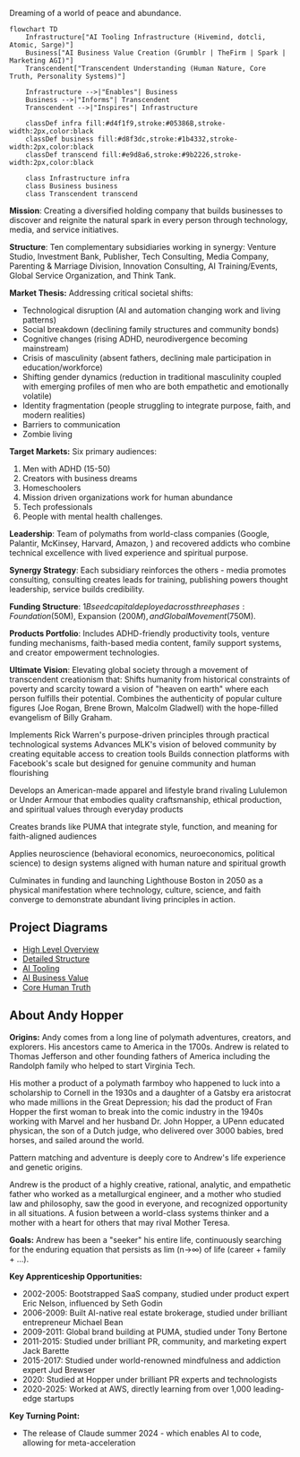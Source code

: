 Dreaming of a world of peace and abundance.

```mermaid
flowchart TD
    Infrastructure["AI Tooling Infrastructure (Hivemind, dotcli, Atomic, Sarge)"]
    Business["AI Business Value Creation (Grumblr | TheFirm | Spark | Marketing AGI)"]
    Transcendent["Transcendent Understanding (Human Nature, Core Truth, Personality Systems)"]
    
    Infrastructure -->|"Enables"| Business
    Business -->|"Informs"| Transcendent
    Transcendent -->|"Inspires"| Infrastructure
    
    classDef infra fill:#d4f1f9,stroke:#05386B,stroke-width:2px,color:black
    classDef business fill:#d8f3dc,stroke:#1b4332,stroke-width:2px,color:black
    classDef transcend fill:#e9d8a6,stroke:#9b2226,stroke-width:2px,color:black
    
    class Infrastructure infra
    class Business business
    class Transcendent transcend
```

**Mission**: Creating a diversified holding company that builds businesses to discover and reignite the natural spark in every person through technology, media, and service initiatives.

**Structure**: Ten complementary subsidiaries working in synergy: Venture Studio, Investment Bank, Publisher, Tech Consulting, Media Company, Parenting & Marriage Division, Innovation Consulting, AI Training/Events, Global Service Organization, and Think Tank.

**Market Thesis:** Addressing critical societal shifts:
* Technological disruption (AI and automation changing work and living patterns)
* Social breakdown (declining family structures and community bonds)
* Cognitive changes (rising ADHD, neurodivergence becoming mainstream)
* Crisis of masculinity (absent fathers, declining male participation in education/workforce)
* Shifting gender dynamics (reduction in traditional masculinity coupled with emerging profiles of men who are both empathetic and emotionally volatile)
* Identity fragmentation (people struggling to integrate purpose, faith, and modern realities)
* Barriers to communication
* Zombie living

**Target Markets:** Six primary audiences: 
1. Men with ADHD (15-50)
2. Creators with business dreams
3. Homeschoolers
4. Mission driven organizations work for human abundance
5. Tech professionals
6. People with mental health challenges.

**Leadership**: Team of polymaths from world-class companies (Google, Palantir, McKinsey, Harvard, Amazon, ) and recovered addicts who combine technical excellence with lived experience and spiritual purpose.

**Synergy Strategy**: Each subsidiary reinforces the others - media promotes consulting, consulting creates leads for training, publishing powers thought leadership, service builds credibility.

**Funding Structure**: $1B seed capital deployed across three phases: Foundation ($50M), Expansion ($200M), and Global Movement ($750M).

**Products Portfolio**: Includes ADHD-friendly productivity tools, venture funding mechanisms, faith-based media content, family support systems, and creator empowerment technologies.

**Ultimate Vision**: Elevating global society through a movement of transcendent creationism that:
Shifts humanity from historical constraints of poverty and scarcity toward a vision of "heaven on earth" where each person fulfills their potential.  Combines the authenticity of popular culture figures (Joe Rogan, Brene Brown, Malcolm Gladwell) with the hope-filled evangelism of Billy Graham.

Implements Rick Warren's purpose-driven principles through practical technological systems
Advances MLK's vision of beloved community by creating equitable access to creation tools
Builds connection platforms with Facebook's scale but designed for genuine community and human flourishing

Develops an American-made apparel and lifestyle brand rivaling Lululemon or Under Armour that embodies quality craftsmanship, ethical production, and spiritual values through everyday products

Creates brands like PUMA that integrate style, function, and meaning for faith-aligned audiences

Applies neuroscience (behavioral economics, neuroeconomics, political science) to design systems aligned with human nature and spiritual growth

Culminates in funding and launching Lighthouse  Boston in 2050 as a physical manifestation where technology, culture, science, and faith converge to demonstrate abundant living principles in action.

## Project Diagrams

- [High Level Overview](./highlevel-diagram.md)
- [Detailed Structure](./detailed-diagram.md)
- [AI Tooling](./aitooling-diagram.md)
- [AI Business Value](./aibizvalue-diagram.md)
- [Core Human Truth](./corehumantruth-diagram.md)

## About Andy Hopper

**Origins:**
Andy comes from a long line of polymath adventures, creators, and explorers.  His ancestors came to America in the 1700s.  Andrew is related to Thomas Jefferson and other founding fathers of America including the Randolph family who helped to start Virginia Tech.

His mother a product of a polymath farmboy who happened to luck into a scholarship to Cornell in the 1930s and a daughter of a Gatsby era aristocrat who made millions in the Great Depression; his dad the product of Fran Hopper the first woman to break into the comic industry in the 1940s working with Marvel and her husband Dr. John Hopper, a UPenn educated physican, the son of a Dutch judge, who delivered over 3000 babies, bred horses, and sailed around the world.  

Pattern matching and adventure is deeply core to Andrew's life experience and genetic origins.

Andrew is the product of a highly creative, rational, analytic, and empathetic father who worked as a metallurgical engineer, and a mother who studied law and philosophy, saw the good in everyone, and recognized opportunity in all situations. A fusion between a world-class systems thinker and a mother with a heart for others that may rival Mother Teresa.

**Goals:**
Andrew has been a "seeker" his entire life, continuously searching for the enduring equation that persists as lim (n→∞) of life (career + family + ...).

**Key Apprenticeship Opportunities:**
- 2002-2005: Bootstrapped SaaS company, studied under product expert Eric Nelson, influenced by Seth Godin
- 2006-2009: Built AI-native real estate brokerage, studied under brilliant entrepreneur Michael Bean
- 2009-2011: Global brand building at PUMA, studied under Tony Bertone
- 2011-2015: Studied under brilliant PR, community, and marketing expert Jack Barette
- 2015-2017: Studied under world-renowned mindfulness and addiction expert Jud Brewser
- 2020: Studied at Hopper under brilliant PR experts and technologists
- 2020-2025: Worked at AWS, directly learning from over 1,000 leading-edge startups

**Key Turning Point:**
* The release of Claude summer 2024 - which enables AI to code, allowing for meta-acceleration

